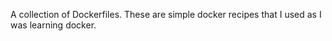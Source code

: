 A collection of Dockerfiles.  These are simple docker recipes that I used as I was learning docker.
